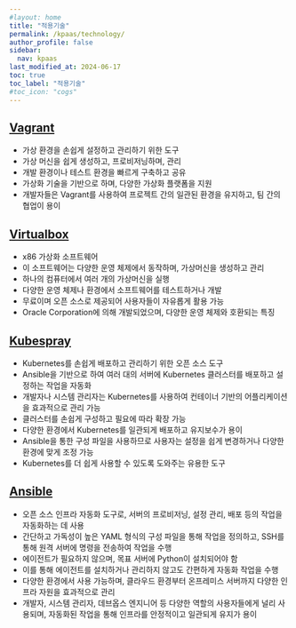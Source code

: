 ```yaml
---
#layout: home
title: "적용기술"
permalink: /kpaas/technology/
author_profile: false
sidebar:
  nav: kpaas
last_modified_at: 2024-06-17
toc: true
toc_label: "적용기술"
#toc_icon: "cogs"
---
```


## <a href="https://developer.hashicorp.com/vagrant" class="btn--large">Vagrant</a>
- 가상 환경을 손쉽게 설정하고 관리하기 위한 도구
- 가상 머신을 쉽게 생성하고, 프로비저닝하며, 관리
- 개발 환경이나 테스트 환경을 빠르게 구축하고 공유
- 가상화 기술을 기반으로 하며, 다양한 가상화 플랫폼을 지원
- 개발자들은 Vagrant를 사용하여 프로젝트 간의 일관된 환경을 유지하고, 팀 간의 협업이 용이

## <a href="https://www.virtualbox.org" class="btn--large">Virtualbox</a>
- x86 가상화 소프트웨어
- 이 소프트웨어는 다양한 운영 체제에서 동작하며, 가상머신을 생성하고 관리
- 하나의 컴퓨터에서 여러 개의 가상머신을 실행
- 다양한 운영 체제나 환경에서 소프트웨어를 테스트하거나 개발
- 무료이며 오픈 소스로 제공되어 사용자들이 자유롭게 활용 가능
- Oracle Corporation에 의해 개발되었으며, 다양한 운영 체제와 호환되는 특징

## <a href="https://kubespray.io" class="btn--large">Kubespray</a>
- Kubernetes를 손쉽게 배포하고 관리하기 위한 오픈 소스 도구
- Ansible을 기반으로 하여 여러 대의 서버에 Kubernetes 클러스터를 배포하고 설정하는 작업을 자동화
- 개발자나 시스템 관리자는 Kubernetes를 사용하여 컨테이너 기반의 어플리케이션을 효과적으로 관리 가능
- 클러스터를 손쉽게 구성하고 필요에 따라 확장 가능
- 다양한 환경에서 Kubernetes를 일관되게 배포하고 유지보수가 용이
- Ansible을 통한 구성 파일을 사용하므로 사용자는 설정을 쉽게 변경하거나 다양한 환경에 맞게 조정 가능
- Kubernetes를 더 쉽게 사용할 수 있도록 도와주는 유용한 도구

## <a href="https://www.ansible.com" class="btn--large">Ansible</a>
- 오픈 소스 인프라 자동화 도구로, 서버의 프로비저닝, 설정 관리, 배포 등의 작업을 자동화하는 데 사용
- 간단하고 가독성이 높은 YAML 형식의 구성 파일을 통해 작업을 정의하고, SSH를 통해 원격 서버에 명령을 전송하여 작업을 수행
- 에이전트가 필요하지 않으며, 목표 서버에 Python이 설치되어야 함
- 이를 통해 에이전트를 설치하거나 관리하지 않고도 간편하게 자동화 작업을 수행
- 다양한 환경에서 사용 가능하며, 클라우드 환경부터 온프레미스 서버까지 다양한 인프라 자원을 효과적으로 관리
- 개발자, 시스템 관리자, 데브옵스 엔지니어 등 다양한 역할의 사용자들에게 널리 사용되며, 자동화된 작업을 통해 인프라를 안정적이고 일관되게 유지가 용이

